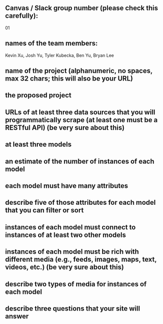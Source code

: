 ## Canvas / Slack group number (please check this carefully):
01

## names of the team members:
Kevin Xu, Josh Yu, Tyler Kubecka, Ben Yu, Bryan Lee

## name of the project (alphanumeric, no spaces, max 32 chars; this will also be your URL)


## the proposed project

## URLs of at least three data sources that you will programmatically scrape (at least one must be a RESTful API) (be very sure about this)

## at least three models

## an estimate of the number of instances of each model

## each model must have many attributes

## describe five of those attributes for each model that you can filter or sort

## instances of each model must connect to instances of at least two other models

## instances of each model must be rich with different media (e.g., feeds, images, maps, text, videos, etc.) (be very sure about this)

## describe two types of media for instances of each model

## describe three questions that your site will answer
